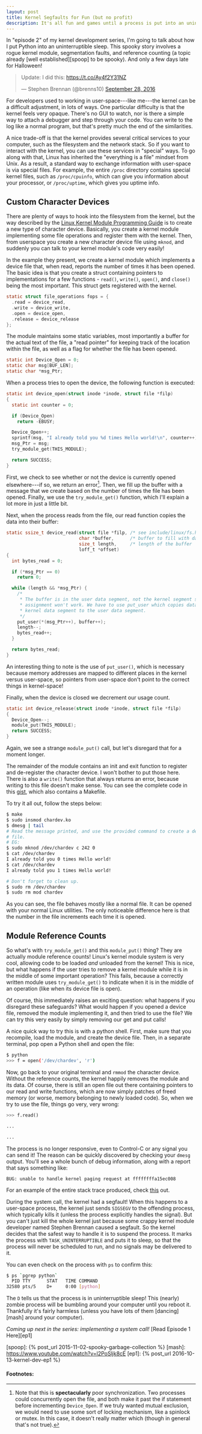 ```yaml
---
layout: post
title: Kernel Segfaults for Fun (but no profit)
description: It's all fun and games until a process is put into an uninterruptible sleep.
---
```


In "episode 2" of my kernel development series, I'm going to talk about how I
put Python into an uninterruptible sleep. This spooky story involves a rogue
kernel module, segmentation faults, and reference counting (a topic
already [well established][spoop] to be spooky). And only a few days late for
Halloween!

<blockquote class="twitter-tweet" data-lang="en"><p lang="en" dir="ltr">Update: I did this: <a href="https://t.co/Ay4f2Y31NZ">https://t.co/Ay4f2Y31NZ</a></p>&mdash; Stephen Brennan (@brenns10) <a href="https://twitter.com/brenns10/status/780941169136054272">September 28, 2016</a></blockquote>
<script async src="//platform.twitter.com/widgets.js" charset="utf-8"></script>

For developers used to working in user-space---like me---the kernel can be a
difficult adjustment, in lots of ways. One particular difficulty is that the
kernel feels very opaque. There's no GUI to watch, nor is there a simple way to
attach a debugger and step through your code. You can write to the log like a
normal program, but that's pretty much the end of the similarities.

A nice trade-off is that the kernel provides several critical services to your
computer, such as the filesystem and the network stack. So if you want to
interact with the kernel, you can use these services in "special" ways. To go
along with that, Linux has inherited the "everything is a file" mindset from
Unix. As a result, a standard way to exchange information with user-space is via
special files. For example, the entire `/proc` directory contains special kernel
files, such as `/proc/cpuinfo`, which can give you information about your
processor, or `/proc/uptime`, which gives you uptime info.

## Custom Character Devices

There are plenty of ways to hook into the filesystem from the kernel, but the
way described by the [Linux Kernel Module Programming Guide][lkmpg] is to create
a new type of character device. Basically, you create a kernel module
implementing some file operations and register them with the kernel. Then, from
userspace you create a new character device file using `mknod`, and suddenly you
can talk to your kernel module's code very easily!

In the example they present, we create a kernel module which implements a device
file that, when read, reports the number of times it has been opened. The basic
idea is that you create a struct containing pointers to implementations for a
few functions - `read()`, `write()`, `open()`, and `close()` being the most
important. This struct gets registered with the kernel.

```c
static struct file_operations fops = {
  .read = device_read,
  .write = device_write,
  .open = device_open,
  .release = device_release
};
```

The module maintains some static variables, most importantly a buffer for the
actual text of the file, a "read pointer" for keeping track of the location
within the file, as well as a flag for whether the file has been opened.

```c
static int Device_Open = 0;
static char msg[BUF_LEN];
static char *msg_Ptr;
```

When a process tries to open the device, the following function is executed:

```c
static int device_open(struct inode *inode, struct file *filp)
{
  static int counter = 0;

  if (Device_Open)
    return -EBUSY;

  Device_Open++;
  sprintf(msg, "I already told you %d times Hello world!\n", counter++);
  msg_Ptr = msg;
  try_module_get(THIS_MODULE);

  return SUCCESS;
}
```

First, we check to see whether or not the device is currently opened
elsewhere---if so, we return an error[^fn-race]. Then, we fill up the buffer
with a message that we create based on the number of times the file has been
opened. Finally, we use the `try_module_get()` function, which I'll explain a
lot more in just a little bit.

Next, when the process reads from the file, our read function copies the data
into their buffer:

```c
static ssize_t device_read(struct file *filp, /* see include/linux/fs.h   */
                           char *buffer,      /* buffer to fill with data */
                           size_t length,     /* length of the buffer     */
                           loff_t *offset)
{
  int bytes_read = 0;

  if (*msg_Ptr == 0)
    return 0;

  while (length && *msg_Ptr) {
    /*
     * The buffer is in the user data segment, not the kernel segment so "*"
     * assignment won't work. We have to use put_user which copies data from the
     * kernel data segment to the user data segment.
     */
    put_user(*(msg_Ptr++), buffer++);
    length--;
    bytes_read++;
  }

  return bytes_read;
}
```

An interesting thing to note is the use of `put_user()`, which is necessary
because memory addresses are mapped to different places in the kernel versus
user-space, so pointers from user-space don't point to the correct things in
kernel-space!

Finally, when the device is closed we decrement our usage count.

```c
static int device_release(struct inode *inode, struct file *filp)
{
  Device_Open--;
  module_put(THIS_MODULE);
  return SUCCESS;
}
```

Again, we see a strange `module_put()` call, but let's disregard that for a
moment longer.

The remainder of the module contains an init and exit function to register and
de-register the character device. I won't bother to put those here. There is
also a `write()` function that always returns an error, because writing to this
file doesn't make sense. You can see the complete code in this [gist][], which
also contains a Makefile.

To try it all out, follow the steps below:

```bash
$ make
$ sudo insmod chardev.ko
$ dmesg | tail
# Read the message printed, and use the provided command to create a device
# file.
# EG:
$ sudo mknod /dev/chardev c 242 0
$ cat /dev/chardev
I already told you 0 times Hello world!
$ cat /dev/chardev
I already told you 1 times Hello world!

# Don't forget to clean up.
$ sudo rm /dev/chardev
$ sudo rm mod chardev
```

As you can see, the file behaves mostly like a normal file. It can be opened
with your normal Linux utilities. The only noticeable difference here is that
the number in the file increments each time it is opened.

## Module Reference Counts

So what's with `try_module_get()` and this `module_put()` thing? They are
actually module reference counts! Linux's kernel module system is very cool,
allowing code to be loaded *and* unloaded from the kernel! This is nice, but
what happens if the user tries to remove a kernel module while it is in the
middle of some important operation? This fails, because a correctly written
module uses `try_module_get()` to indicate when it is in the middle of an
operation (like when its device file is open).

Of course, this immediately raises an exciting question: what happens if you
disregard these safeguards? What would happen if you opened a device file,
removed the module implementing it, and then tried to use the file? We can try
this very easily by simply removing our get and put calls!

A nice quick way to try this is with a python shell. First, make sure that you
recompile, load the module, and create the device file. Then, in a separate
terminal, pop open a Python shell and open the file:

```bash
$ python
>>> f = open('/dev/chardev', 'r')
```

Now, go back to your original terminal and `rmmod` the character device. Without
the reference counts, the kernel happily removes the module and its data. Of
course, there is still an open file out there containing pointers to our read
and write functions, which are now simply patches of freed memory (or worse,
memory belonging to newly loaded code). So, when we try to use the file, things
go very, very wrong:

```python
>>> f.read()

...

...
```

The process is no longer responsive, even to Control-C or any signal you can
send it! The reason can be quickly discovered by checking your `dmesg` output.
You'll see a whole bunch of debug information, along with a report that says
something like:

```
BUG: unable to handle kernel paging request at ffffffffa15ec008
```

For an example of the entire stack trace produced, check [this][dmesg] out.

During the system call, the kernel had a segfault! When this happens to a
user-space process, the kernel just sends `SIGSEGV` to the offending process,
which typically kills it (unless the process explicitly handles the signal). But
you can't just kill the whole kernel just because some crappy kernel module
developer named Stephen Brennan caused a segfault. So the kernel decides that
the safest way to handle it is to suspend the process. It marks the process with
`TASK_UNINTERRUPTIBLE` and puts it to sleep, so that the process will never be
scheduled to run, and no signals may be delivered to it.

You can even check on the process with `ps` to confirm this:

```bash
$ ps `pgrep python`
  PID TTY      STAT   TIME COMMAND
32580 pts/5    D+     0:00 [python]
```

The `D` tells us that the process is in uninterruptible sleep! This (nearly)
zombie process will be bumbling around your computer until you reboot it.
Thankfully it's fairly harmless (unless you have lots of them [dancing][mash]
around your computer).

*Coming up next in the series: implementing a system call!*
[Read Episode 1 Here][ep1]

[lkmpg]: http://www.tldp.org/LDP/lkmpg/2.6/html/lkmpg.html
[gist]: https://gist.github.com/brenns10/65d1ee6bb8419f96d2ae693eb7a66cc0
[dmesg]: http://hastebin.com/niwawumabo.txt
[spoop]: {% post_url 2015-11-02-spooky-garbage-collection %}
[mash]: https://www.youtube.com/watch?v=l2PoSljk8cE
[ep1]: {% post_url 2016-10-13-kernel-dev-ep1 %}

#### Footnotes:

[^fn-race]:
    Note that this is **spectacularly** poor synchronization. Two processes
    could concurrently open the file, and both make it past the if statement
    before incrementing `Device_Open`. If we truly wanted mutual exclusion, we
    would need to use some sort of locking mechanism, like a spinlock or mutex.
    In this case, it doesn't really matter which (though in general that's not
    true).
